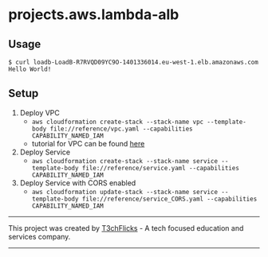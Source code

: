# projects.aws.lambda-alb

## Usage

```
$ curl loadb-LoadB-R7RVQD09YC9O-1401336014.eu-west-1.elb.amazonaws.com
Hello World!
```

## Setup

1. Deploy VPC
   - `aws cloudformation create-stack --stack-name vpc --template-body file://reference/vpc.yaml --capabilities CAPABILITY_NAMED_IAM`
   - tutorial for VPC can be found [here](https://medium.com/@t3chflicks/virtual-private-cloud-on-aws-quickstart-with-cloudformation-4583109b2433)
1. Deploy Service
   - `aws cloudformation create-stack --stack-name service --template-body file://reference/service.yaml --capabilities CAPABILITY_NAMED_IAM`
1. Deploy Service with CORS enabled
   - `aws cloudformation update-stack --stack-name service --template-body file://reference/service_CORS.yaml --capabilities CAPABILITY_NAMED_IAM`

---

This project was created by [T3chFlicks](https://t3chflicks.org) - A tech focused education and services company.

---
